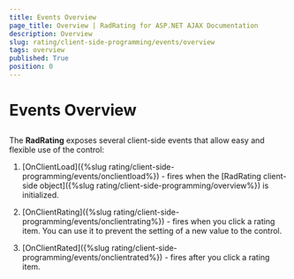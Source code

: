 ```yaml
---
title: Events Overview
page_title: Overview | RadRating for ASP.NET AJAX Documentation
description: Overview
slug: rating/client-side-programming/events/overview
tags: overview
published: True
position: 0
---
```


# Events Overview



## 

The **RadRating** exposes several client-side events that allow easy and flexible use of the control:

1. [OnClientLoad]({%slug rating/client-side-programming/events/onclientload%}) - fires when the [RadRating client-side object]({%slug rating/client-side-programming/overview%}) is initialized.

1. [OnClientRating]({%slug rating/client-side-programming/events/onclientrating%}) - fires when you click a rating item. You can use it to prevent the setting of a new value to the control.

1. [OnClientRated]({%slug rating/client-side-programming/events/onclientrated%}) - fires after you click a rating item.
